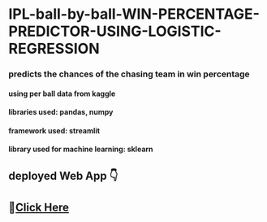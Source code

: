 # IPL-ball-by-ball-WIN-PERCENTAGE-PREDICTOR-USING-LOGISTIC-REGRESSION
### predicts the chances of the chasing team in win percentage 

#### using per ball data from kaggle
#### libraries used: pandas, numpy
#### framework used: streamlit
#### library used for machine learning: sklearn

## deployed Web App 👇
## 🔗[Click Here](https://ipl-win-percentage-predictor.herokuapp.com/)
